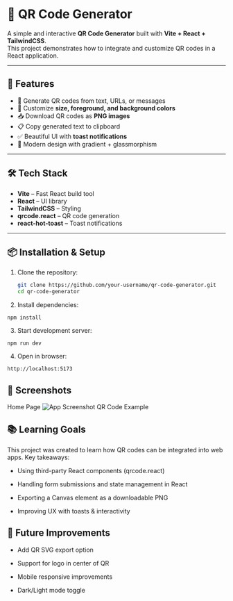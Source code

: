 # 📱 QR Code Generator

A simple and interactive **QR Code Generator** built with **Vite + React + TailwindCSS**.  
This project demonstrates how to integrate and customize QR codes in a React application.

---

## 🚀 Features
- 🔑 Generate QR codes from text, URLs, or messages
- 🎨 Customize **size, foreground, and background colors**
- 📥 Download QR codes as **PNG images**
- 📋 Copy generated text to clipboard
- ✅ Beautiful UI with **toast notifications**
- 🌌 Modern design with gradient + glassmorphism

---

## 🛠️ Tech Stack
- **Vite** – Fast React build tool
- **React** – UI library
- **TailwindCSS** – Styling
- **qrcode.react** – QR code generation
- **react-hot-toast** – Toast notifications

---

## 📦 Installation & Setup

1. Clone the repository:
   ```bash
   git clone https://github.com/your-username/qr-code-generator.git
   cd qr-code-generator


2. Install dependencies:

```
npm install
```

3. Start development server:

```
npm run dev
```

4. Open in browser:

```
http://localhost:5173
```

## 📸 Screenshots
Home Page
![App Screenshot](./public/qrcodegen.png)
QR Code Example

## 📚 Learning Goals
This project was created to learn how QR codes can be integrated into web apps.
Key takeaways:

- Using third-party React components (qrcode.react)

- Handling form submissions and state management in React

- Exporting a Canvas element as a downloadable PNG

- Improving UX with toasts & interactivity

## 🔮 Future Improvements
- Add QR SVG export option

- Support for logo in center of QR

- Mobile responsive improvements

- Dark/Light mode toggle

